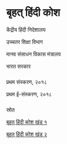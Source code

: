 # बृहत् हिंदी कोश

केंद्रीय हिंदी निदेशालय

उच्चतर शिक्षा विभाग

मानव संसाधन विकास मंत्रालय

भारत सरकार

###
प्रथम संस्करण, २०१८

प्रथम ई-संस्करण, २०१८

###
स्रोत

[बृहत् हिंदी कोश खंड १](http://chdpublication.mhrd.gov.in/ebook/b100/html5forpc.html?page=0)

[बृहत् हिंदी कोश खंड २](http://chdpublication.mhrd.gov.in/ebook/b101/html5forpc.html?page=0)